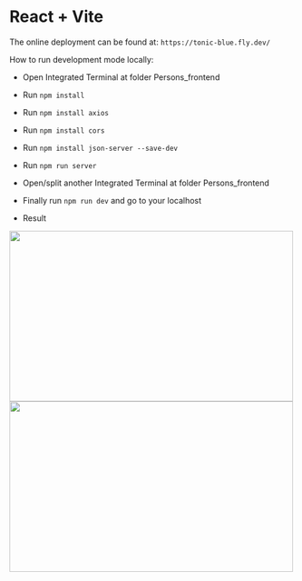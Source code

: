 # React + Vite
The online deployment can be found at: `https://tonic-blue.fly.dev/`

How to run development mode locally: 
- Open Integrated Terminal at folder Persons_frontend
- Run  `npm install`
- Run  `npm install axios`
- Run  `npm install cors`
- Run  `npm install json-server --save-dev`
- Run `npm run server`
- Open/split another Integrated Terminal at folder Persons_frontend
- Finally run `npm run dev` and go to your localhost

- Result
<img src=".\public\CountryAppGIF.gif" width="500" height="300">
<img src=".\public\countryapp.png" width="500" height="300">
